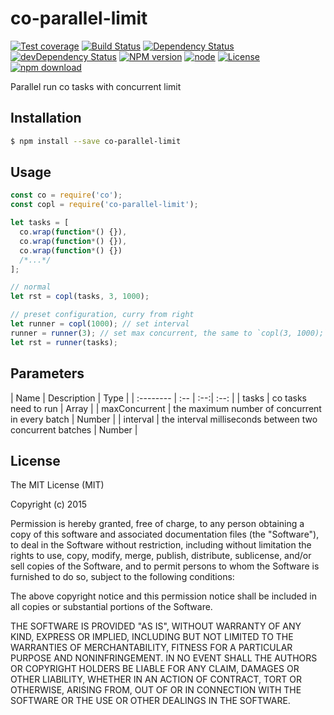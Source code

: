 # co-parallel-limit

[![Test coverage](https://img.shields.io/coveralls/LingyuCoder/co-parallel-limit.svg?style=flat-square)](https://coveralls.io/r/LingyuCoder/co-parallel-limit?branch=master)
[![Build Status](https://travis-ci.org/LingyuCoder/co-parallel-limit.png)](https://travis-ci.org/LingyuCoder/co-parallel-limit)
[![Dependency Status](https://david-dm.org/LingyuCoder/co-parallel-limit.svg)](https://david-dm.org/LingyuCoder/co-parallel-limit)
[![devDependency Status](https://david-dm.org/LingyuCoder/co-parallel-limit/dev-status.svg)](https://david-dm.org/LingyuCoder/co-parallel-limit#info=devDependencies)
[![NPM version](http://img.shields.io/npm/v/co-parallel-limit.svg?style=flat-square)](http://npmjs.org/package/co-parallel-limit)
[![node](https://img.shields.io/badge/node.js-%3E=_4.0-green.svg?style=flat-square)](http://nodejs.org/download/)
[![License](http://img.shields.io/npm/l/co-parallel-limit.svg?style=flat-square)](LICENSE)
[![npm download](https://img.shields.io/npm/dm/co-parallel-limit.svg?style=flat-square)](https://npmjs.org/package/co-parallel-limit)

Parallel run co tasks with concurrent limit

## Installation

```bash
$ npm install --save co-parallel-limit
```

## Usage

```javascript
const co = require('co');
const copl = require('co-parallel-limit');

let tasks = [
  co.wrap(function*() {}),
  co.wrap(function*() {}),
  co.wrap(function*() {})
  /*...*/
];

// normal
let rst = copl(tasks, 3, 1000);

// preset configuration, curry from right
let runner = copl(1000); // set interval
runner = runner(3); // set max concurrent, the same to `copl(3, 1000);`
let rst = runner(tasks);
```

## Parameters

| Name       | Description  | Type |
| :-------- | :-- | :--:| :--: |
| tasks | co tasks need to run | Array |
| maxConcurrent | the maximum number of concurrent in every batch | Number |
| interval | the interval milliseconds between two concurrent batches | Number |


## License

The MIT License (MIT)

Copyright (c) 2015

Permission is hereby granted, free of charge, to any person obtaining a copy
of this software and associated documentation files (the "Software"), to deal
in the Software without restriction, including without limitation the rights
to use, copy, modify, merge, publish, distribute, sublicense, and/or sell
copies of the Software, and to permit persons to whom the Software is
furnished to do so, subject to the following conditions:

The above copyright notice and this permission notice shall be included in all
copies or substantial portions of the Software.

THE SOFTWARE IS PROVIDED "AS IS", WITHOUT WARRANTY OF ANY KIND, EXPRESS OR
IMPLIED, INCLUDING BUT NOT LIMITED TO THE WARRANTIES OF MERCHANTABILITY,
FITNESS FOR A PARTICULAR PURPOSE AND NONINFRINGEMENT. IN NO EVENT SHALL THE
AUTHORS OR COPYRIGHT HOLDERS BE LIABLE FOR ANY CLAIM, DAMAGES OR OTHER
LIABILITY, WHETHER IN AN ACTION OF CONTRACT, TORT OR OTHERWISE, ARISING FROM,
OUT OF OR IN CONNECTION WITH THE SOFTWARE OR THE USE OR OTHER DEALINGS IN THE
SOFTWARE.
